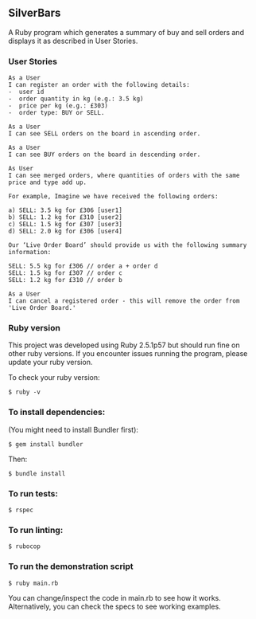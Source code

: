## SilverBars

A Ruby program which generates a summary of buy and sell orders and displays it as described in User Stories.

### User Stories

```
As a User
I can register an order with the following details:
-  user id
-  order quantity in kg (e.g.: 3.5 kg)
-  price per kg (e.g.: £303)
-  order type: BUY or SELL.
```

```
As a User
I can see SELL orders on the board in ascending order.
```

```
As a User
I can see BUY orders on the board in descending order.
```

```
As User
I can see merged orders, where quantities of orders with the same price and type add up.

For example, Imagine we have received the following orders:

a) SELL: 3.5 kg for £306 [user1]
b) SELL: 1.2 kg for £310 [user2]
c) SELL: 1.5 kg for £307 [user3]
d) SELL: 2.0 kg for £306 [user4]

Our ‘Live Order Board’ should provide us with the following summary information:

SELL: 5.5 kg for £306 // order a + order d
SELL: 1.5 kg for £307 // order c
SELL: 1.2 kg for £310 // order b
```

```
As a User
I can cancel a registered order - this will remove the order from 'Live Order Board.'
```

### Ruby version

This project was developed using Ruby 2.5.1p57 but should run fine on other ruby versions.
If you encounter issues running the program, please update your ruby version.

To check your ruby version:

```
$ ruby -v
```

### To install dependencies:

(You might need to install Bundler first):

```
$ gem install bundler
```

Then:

```
$ bundle install
```

### To run tests:

```
$ rspec
```

### To run linting:

```
$ rubocop
```

### To run the demonstration script

```
$ ruby main.rb
```

You can change/inspect the code in main.rb to see how it works. Alternatively, you can check the specs to see working examples.
